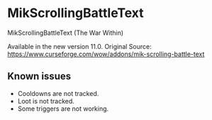 # MikScrollingBattleText
MikScrollingBattleText (The War Within)

Available in the new version 11.0.
Original Source: https://www.curseforge.com/wow/addons/mik-scrolling-battle-text

## Known issues
- Cooldowns are not tracked.
- Loot is not tracked.
- Some triggers are not working.
